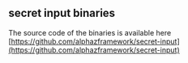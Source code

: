 ## secret input binaries
The source code of the binaries is available here [https://github.com/alphazframework/secret-input](https://github.com/alphazframework/secret-input)
